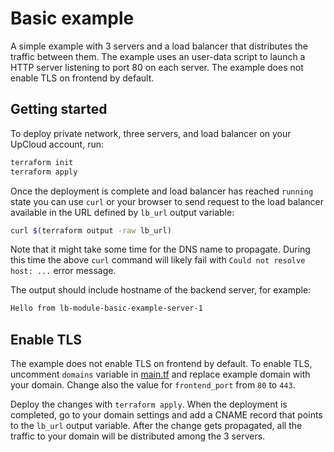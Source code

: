# Basic example

A simple example with 3 servers and a load balancer that distributes the traffic between them. The example uses an user-data script to launch a HTTP server listening to port 80 on each server. The example does not enable TLS on frontend by default.

## Getting started

To deploy private network, three servers, and load balancer on your UpCloud account, run:

```bash
terraform init
terraform apply
```

Once the deployment is complete and load balancer has reached `running` state you can use `curl` or your browser to send request to the load balancer available in the URL defined by `lb_url` output variable:

```bash
curl $(terraform output -raw lb_url)
```

Note that it might take some time for the DNS name to propagate. During this time the above `curl` command will likely fail with `Could not resolve host: ...` error message.

The output should include hostname of the backend server, for example:

```txt
Hello from lb-module-basic-example-server-1
```

## Enable TLS

The example does not enable TLS on frontend by default. To enable TLS, uncomment `domains` variable in [main.tf](./main.tf) and replace example domain with your domain. Change also the value for `frontend_port` from `80` to `443`.

Deploy the changes with `terraform apply`. When the deployment is completed, go to your domain settings and add a CNAME record that points to the `lb_url` output variable. After the change gets propagated, all the traffic to your domain will be distributed among the 3 servers.
